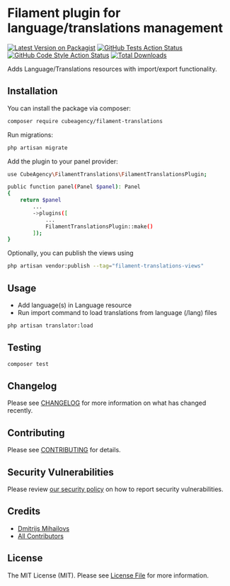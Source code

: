 # Filament plugin for language/translations management

[![Latest Version on Packagist](https://img.shields.io/packagist/v/cubeagency/filament-translations.svg?style=flat-square)](https://packagist.org/packages/cubeagency/filament-translations)
[![GitHub Tests Action Status](https://img.shields.io/github/actions/workflow/status/cubeagency/filament-translations/run-tests.yml?branch=main&label=tests&style=flat-square)](https://github.com/cubeagency/filament-translations/actions?query=workflow%3Arun-tests+branch%3Amain)
[![GitHub Code Style Action Status](https://img.shields.io/github/actions/workflow/status/cubeagency/filament-translations/fix-php-code-style-issues.yml?branch=main&label=code%20style&style=flat-square)](https://github.com/cubeagency/filament-translations/actions?query=workflow%3A"Fix+PHP+code+style+issues"+branch%3Amain)
[![Total Downloads](https://img.shields.io/packagist/dt/cubeagency/filament-translations.svg?style=flat-square)](https://packagist.org/packages/cubeagency/filament-translations)

Adds Language/Translations resources with import/export functionality.

## Installation

You can install the package via composer:

```bash
composer require cubeagency/filament-translations
```

Run migrations:

```bash
php artisan migrate
```

Add the plugin to your panel provider:
```bash
use CubeAgency\FilamentTranslations\FilamentTranslationsPlugin;

public function panel(Panel $panel): Panel
{
    return $panel
        ...
        ->plugins([
            ...
            FilamentTranslationsPlugin::make()
        ]);
}
```

Optionally, you can publish the views using

```bash
php artisan vendor:publish --tag="filament-translations-views"
```

## Usage
- Add language(s) in Language resource
- Run import command to load translations from language (/lang) files
```bash
php artisan translator:load
```

## Testing

```bash
composer test
```

## Changelog

Please see [CHANGELOG](CHANGELOG.md) for more information on what has changed recently.

## Contributing

Please see [CONTRIBUTING](.github/CONTRIBUTING.md) for details.

## Security Vulnerabilities

Please review [our security policy](../../security/policy) on how to report security vulnerabilities.

## Credits

- [Dmitrijs Mihailovs](https://github.com/cube-agency)
- [All Contributors](../../contributors)

## License

The MIT License (MIT). Please see [License File](LICENSE.md) for more information.
